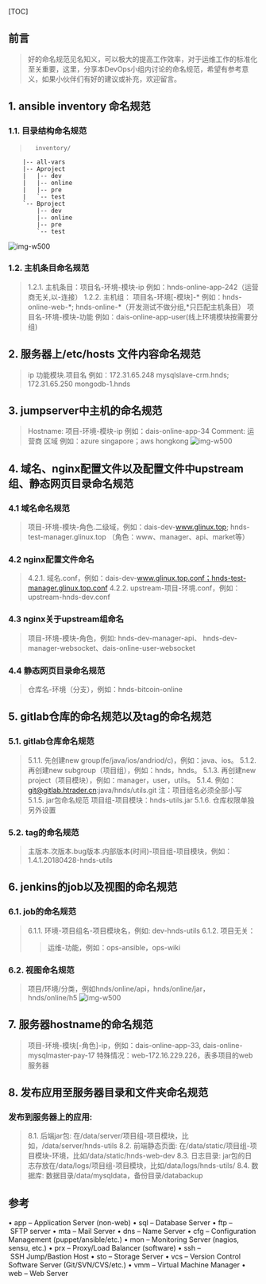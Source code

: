 [TOC]
## 前言
>好的命名规范见名知义，可以极大的提高工作效率，对于运维工作的标准化至关重要，这里，分享本DevOps小组内讨论的命名规范，希望有参考意义，如果小伙伴们有好的建议或补充，欢迎留言。

## 1. ansible inventory 命名规范
### 1.1. 目录结构命名规范
>		inventory/
		|-- all-vars
		|-- Aproject
		|   |-- dev
		|   |-- online
		|   |-- pre
		|   `-- test
		`-- Bproject
		    |-- dev
		    |-- online
		    |-- pre
		    `-- test
![img-w500](https://images2018.cnblogs.com/blog/1018310/201805/1018310-20180522194116990-466783846.png)

### 1.2. 主机条目命名规范
>1.2.1. 主机条目：项目名-环境-模块-ip 例如：hnds-online-app-242（运营商无关,以-连接）
1.2.2. 主机组：
项目名-环境[-模块]-* 例如：hnds-online-web-\*; hnds-online-\*（开发测试不做分组,*只匹配主机条目）
项目名-环境-模块-功能 例如：dais-online-app-user(线上环境模块按需要分组)

## 2. 服务器上/etc/hosts 文件内容命名规范
>ip 功能模块.项目名 
例如：172.31.65.248 mysqlslave-crm.hnds; 172.31.65.250 mongodb-1.hnds
    
## 3. jumpserver中主机的命名规范
>Hostname: 项目-环境-模块-ip 例如：dais-online-app-34
Comment: 运营商 区域 例如：azure singapore；aws hongkong
![img-w500](https://images2018.cnblogs.com/blog/1018310/201805/1018310-20180522194943467-420471117.png)


## 4. 域名、nginx配置文件以及配置文件中upstream组、静态网页目录命名规范
### 4.1 域名命名规范
>项目-环境-模块-角色.二级域，例如：dais-dev-www.glinux.top; hnds-test-manager.glinux.top （角色：www、manager、api、market等）

### 4.2 nginx配置文件命名
>4.2.1. 域名.conf，例如：dais-dev-www.glinux.top.conf；hnds-test-manager.glinux.top.conf
>4.2.2. upstream-项目-环境.conf，例如：upstream-hnds-dev.conf

### 4.3 nginx关于upstream组命名
>项目-环境-模块-角色，例如: hnds-dev-manager-api、 hnds-dev-manager-websocket、dais-online-user-websocket

### 4.4 静态网页目录命名规范
>仓库名-环境（分支），例如：hnds-bitcoin-online

## 5. gitlab仓库的命名规范以及tag的命名规范
### 5.1. gitlab仓库命名规范
>5.1.1. 先创建new group(fe/java/ios/andriod/c)，例如：java、ios。
>5.1.2. 再创建new subgroup（项目组），例如：hnds，hnds。 
>5.1.3. 再创建new project（项目模块），例如：manager，user，utils。
>5.1.4. 例如：git@gitlab.htrader.cn:java/hnds/utils.git 注：项目组名必须全部小写
>5.1.5. jar包命名规范 项目组-项目模块：hnds-utils.jar
>5.1.6. 仓库权限单独另外设置

### 5.2. tag的命名规范
> 主版本.次版本.bug版本.内部版本(时间)-项目组-项目模块，例如：1.4.1.20180428-hnds-utils

## 6. jenkins的job以及视图的命名规范
### 6.1. job的命名规范
>6.1.1. 环境-项目组名-项目模块名，例如: dev-hnds-utils
>6.1.2. 项目无关：
>> 运维-功能，例如：ops-ansible，ops-wiki
					
### 6.2. 视图命名规范
> 项目/环境/分类，例如hnds/online/api，hnds/online/jar，hnds/online/h5
![img-w500](https://images2018.cnblogs.com/blog/1018310/201805/1018310-20180522195114170-1152646616.png)

## 7. 服务器hostname的命名规范
> 项目-环境-模块[-角色]-ip，例如：dais-online-app-33, dais-online-mysqlmaster-pay-17
>特殊情况：web-172.16.229.226，表多项目的web服务器

## 8. 发布应用至服务器目录和文件夹命名规范
### 发布到服务器上的应用:
>8.1. 后端jar包: 在/data/server/项目组-项目模块，比如，/data/server/hnds-utils
8.2. 前端静态页面: 在/data/static/项目组-项目模块-环境，比如/data/static/hnds-web-dev
8.3. 日志目录: jar包的日志存放在/data/logs/项目组-项目模块，比如/data/logs/hnds-utils/
8.4. 数据库: 数据目录/data/mysqldata，备份目录/databackup

## 参考
• app – Application Server (non-web)
• sql – Database Server
• ftp – SFTP server
• mta – Mail Server
• dns – Name Server
• cfg – Configuration Management (puppet/ansible/etc.)
• mon – Monitoring Server (nagios, sensu, etc.)
• prx – Proxy/Load Balancer (software)
• ssh – SSH Jump/Bastion Host
• sto – Storage Server
• vcs – Version Control Software Server (Git/SVN/CVS/etc.)
• vmm – Virtual Machine Manager
• web – Web Server